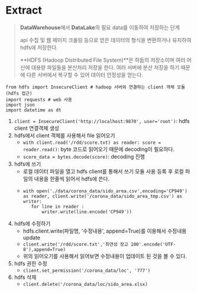 # Extract
> **DataWarehouse**에서 **DataLake**의 필요 data를 이동하여 저장하는 단계
>
> api 수집 및 웹 페이지 크롤링 등으로 얻은 데이터의 형식을 변환하거나 유지하여 hdfs에 저장한다.
>
> **HDFS (Hadoop Distributed File System)**은 하둡의 저장소이며 여러 머신에 대용량 파일들을 분산처리 저장을 한다. 여러 서버에 분산 저장을 하기 때문에 다른 서버에서 복구할 수 있어 데이터 안정성을 얻는다.

```
from hdfs import InsecureClient # hadoop 서버와 연결하는 client 객체 모듈(hdfs 접근)
import requests # web 사용
import json
import datetime as dt
```

1. `client = InsecureClient('http://localhost:9870', user='root')`: hdfs client 연결객체 생성
2. hdfs에서 client 객체를 사용해서 file 읽어오기
   - `with client.read('/rdd/score.txt) as reader: score = reader.read()`: byte 코드로 읽어오기 때문에 decoding이 필요하다.
   - `score_data = bytes.decode(score)`: decoding 진행
3. hdfs에 쓰기
   - 로컬 데이터 파일을 열고 hdfs client를 통해서 쓰기 모듈 사용 등록 후 로컬 파일의 내용을 한줄씩 읽어서 hdfs에 쓴다.
   - ```
     with open('./data/corona_data/sido_area.csv',encoding='CP949') as reader, client.write('/corona_data/sido_area_tmp.csv') as writer:
        for line in reader :
            writer.write(line.encode('CP949'))
     ```
4. hdfs에 수정하기
   - hdfs.client.write(파일명, '수정내용', append=True)를 이용해서 수정내용 update
   - `client.write('/rdd/score.txt','최연성 장고 100'.encode('UTF-8'),append=True)`
   - 위의 읽어오기를 사용해서 읽어보면 수정내용이 업데이트 된 것을 볼 수 있다.
5. hdfs 권한 수정
   - `client.set_permission('/corona_data/loc', '777')`
6. hdfs 삭제
   - `client.delete('/corona_data/loc/sido_area.xlsx)`
